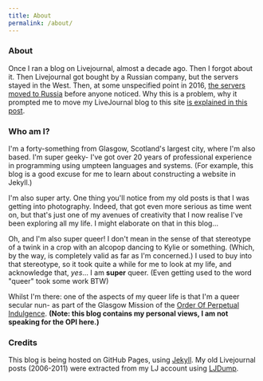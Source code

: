 ```yaml
---
title: About
permalink: /about/
---
```

### About

Once I ran a blog on Livejournal, almost a decade ago. Then I forgot about it. Then Livejournal got bought by a Russian company, but the servers stayed in the West. Then, at some unspecified point in 2016, [the servers moved to Russia](https://puzzling.org/politics-and-society/2017/01/if-youre-still-maintaining-a-livejournal-your-journals-now-in-russia/) before anyone noticed.
Why this is a problem, why it prompted me to move my LiveJournal blog to this site [is explained in this post](/2019/05/22/About-Deadjournal.html).

### Who am I?

I'm a forty-something from Glasgow, Scotland's largest city, where I'm also based. I'm super geeky- I've got over 20 years of professional experience in programming using umpteen languages and systems. (For example, this blog is a good excuse for me to learn about constructing a website in Jekyll.)

I'm also super arty. One thing you'll notice from my old posts is that I was getting into photography. Indeed, that got even more serious as time went on, but that's just one of my avenues of creativity that I now realise I've been exploring all my life. I might elaborate on that in this blog...

Oh, and I'm also super queer! I don't mean in the sense of that stereotype of a twink in a crop with an alcopop dancing to Kylie or something. (Which, by the way, is completely valid as far as I'm concerned.) I used to buy into that stereotype, so it took quite a while for me to look at my life, and acknowledge that, *yes*... I am **super** queer. (Even getting used to the word "queer" took some work BTW)

Whilst I'm there: one of the aspects of my queer life is that I'm a queer secular nun- as part of the Glasgow Mission of the [Order Of Perpetual Indulgence]({{"/tagsa/opi.html"|relative_url}}). **(Note: this blog contains my personal views, I am not speaking for the OPI here.)**

### Credits

This blog is being hosted on GitHub Pages, using [Jekyll](https://github.com/jekyll). My
old Livejournal posts (2006-2011) were extracted from my LJ account using 
[LJDump](https://hewgill.com/ljdump/).

